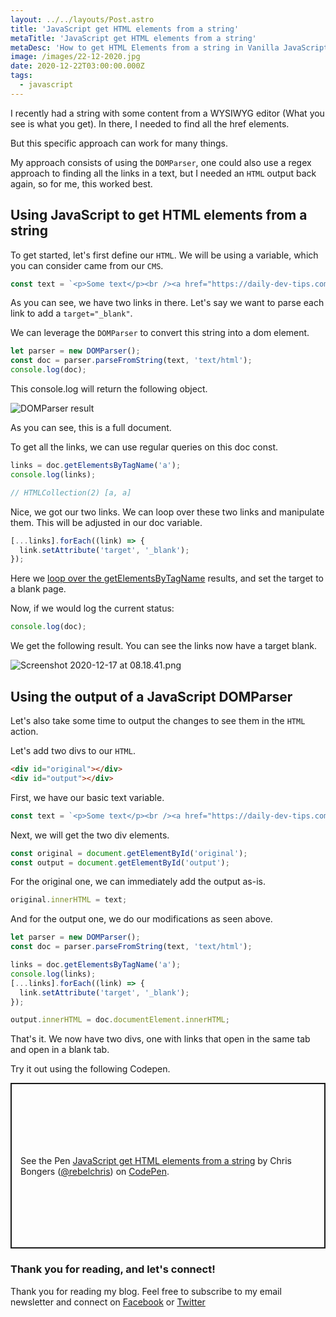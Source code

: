 ```yaml
---
layout: ../../layouts/Post.astro
title: 'JavaScript get HTML elements from a string'
metaTitle: 'JavaScript get HTML elements from a string'
metaDesc: 'How to get HTML Elements from a string in Vanilla JavaScript'
image: /images/22-12-2020.jpg
date: 2020-12-22T03:00:00.000Z
tags:
  - javascript
---
```


I recently had a string with some content from a WYSIWYG editor (What you see is what you get). In there, I needed to find all the href elements.

But this specific approach can work for many things.

My approach consists of using the `DOMParser`, one could also use a regex approach to finding all the links in a text, but I needed an `HTML` output back again, so for me, this worked best.

## Using JavaScript to get HTML elements from a string

To get started, let's first define our `HTML`.
We will be using a variable, which you can consider came from our `CMS`.

```js
const text = `<p>Some text</p><br /><a href="https://daily-dev-tips.com/">My website</a><hr /><a href="https://google.com">Another link</a>`;
```

As you can see, we have two links in there. Let's say we want to parse each link to add a `target="_blank"`.

We can leverage the `DOMParser` to convert this string into a dom element.

```js
let parser = new DOMParser();
const doc = parser.parseFromString(text, 'text/html');
console.log(doc);
```

This console.log will return the following object.

![DOMParser result](https://cdn.hashnode.com/res/hashnode/image/upload/v1608185614501/vPK5tTm-Z.png)

As you can see, this is a full document.

To get all the links, we can use regular queries on this doc const.

```js
links = doc.getElementsByTagName('a');
console.log(links);

// HTMLCollection(2) [a, a]
```

Nice, we got our two links. We can loop over these two links and manipulate them. This will be adjusted in our doc variable.

```js
[...links].forEach((link) => {
  link.setAttribute('target', '_blank');
});
```

Here we [loop over the getElementsByTagName](https://daily-dev-tips.com/posts/javascript-loop-queryselectorall-results/) results, and set the target to a blank page.

Now, if we would log the current status:

```js
console.log(doc);
```

We get the following result. You can see the links now have a target blank.

![Screenshot 2020-12-17 at 08.18.41.png](https://cdn.hashnode.com/res/hashnode/image/upload/v1608185946881/hXS424pRM.png)

## Using the output of a JavaScript DOMParser

Let's also take some time to output the changes to see them in the `HTML` action.

Let's add two divs to our `HTML`.

```html
<div id="original"></div>
<div id="output"></div>
```

First, we have our basic text variable.

```js
const text = `<p>Some text</p><br /><a href="https://daily-dev-tips.com/">My website</a><hr /><a href="https://google.com">Another link</a>`;
```

Next, we will get the two div elements.

```js
const original = document.getElementById('original');
const output = document.getElementById('output');
```

For the original one, we can immediately add the output as-is.

```js
original.innerHTML = text;
```

And for the output one, we do our modifications as seen above.

```js
let parser = new DOMParser();
const doc = parser.parseFromString(text, 'text/html');

links = doc.getElementsByTagName('a');
console.log(links);
[...links].forEach((link) => {
  link.setAttribute('target', '_blank');
});

output.innerHTML = doc.documentElement.innerHTML;
```

That's it. We now have two divs, one with links that open in the same tab and open in a blank tab.

Try it out using the following Codepen.

<p class="codepen" data-height="265" data-theme-id="dark" data-default-tab="js,result" data-user="rebelchris" data-slug-hash="MWjmGYE" style="height: 265px; box-sizing: border-box; display: flex; align-items: center; justify-content: center; border: 2px solid; margin: 1em 0; padding: 1em;" data-pen-title="JavaScript get HTML elements from a string">
  <span>See the Pen <a href="https://codepen.io/rebelchris/pen/MWjmGYE">
  JavaScript get HTML elements from a string</a> by Chris Bongers (<a href="https://codepen.io/rebelchris">@rebelchris</a>)
  on <a href="https://codepen.io">CodePen</a>.</span>
</p>
<script async src="https://cpwebassets.codepen.io/assets/embed/ei.js"></script>

### Thank you for reading, and let's connect!

Thank you for reading my blog. Feel free to subscribe to my email newsletter and connect on [Facebook](https://www.facebook.com/DailyDevTipsBlog) or [Twitter](https://twitter.com/DailyDevTips1)
